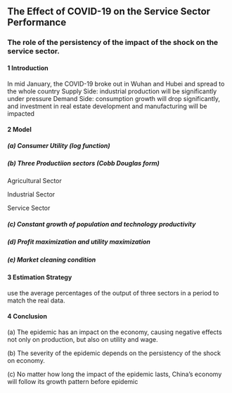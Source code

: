 ## The Effect of COVID-19 on the Service Sector Performance 
### The role of the persistency of the impact of the shock on the service sector.


#### 1 Introduction 
In mid January, the COVID-19 broke out in Wuhan and Hubei and spread to the whole country
Supply Side: industrial production will be significantly under pressure
Demand Side: consumption growth will drop significantly, and investment in real estate development and manufacturing will be impacted

#### 2 Model
##### (a) Consumer Utility (log function)
##### (b) Three Productiion sectors (Cobb Douglas form)
Agricultural Sector

Industrial Sector

Service Sector
##### (c) Constant growth of population and technology productivity
##### (d) Profit maximization and utility maximization
##### (e) Market cleaning condition

#### 3 Estimation Strategy
 use the average percentages of the output of three sectors in a period to match the real data.

#### 4 Conclusion
(a) The epidemic has an impact on the economy, causing negative effects not only on production, but also on utility and wage.

(b) The severity of the epidemic depends on the persistency of the shock on economy.

(c) No matter how long the impact of the epidemic lasts, China’s economy will follow its growth pattern before epidemic
